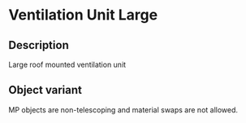 # Ventilation Unit Large

## Description

Large roof mounted ventilation unit

## Object variant

MP objects are non-telescoping and material swaps are not allowed.
